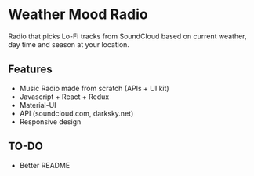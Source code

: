 # Weather Mood Radio
Radio that picks Lo-Fi tracks from SoundCloud based on current weather, day time and season at your location.

## Features
* Music Radio made from scratch (APIs + UI kit)
* Javascript + React + Redux
* Material-UI
* API (soundcloud.com, darksky.net)
* Responsive design

## TO-DO
* Better README
